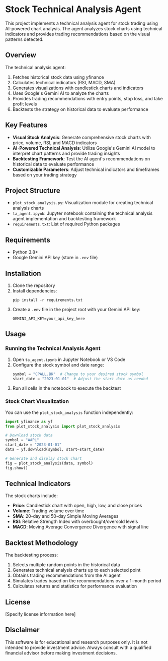 # Stock Technical Analysis Agent

This project implements a technical analysis agent for stock trading using AI-powered chart analysis. The agent analyzes stock charts using technical indicators and provides trading recommendations based on the visual patterns detected.

## Overview

The technical analysis agent:
1. Fetches historical stock data using yfinance
2. Calculates technical indicators (RSI, MACD, SMA)
3. Generates visualizations with candlestick charts and indicators
4. Uses Google's Gemini AI to analyze the charts
5. Provides trading recommendations with entry points, stop loss, and take profit levels
6. Backtests the strategy on historical data to evaluate performance

## Key Features

- **Visual Stock Analysis**: Generate comprehensive stock charts with price, volume, RSI, and MACD indicators
- **AI-Powered Technical Analysis**: Utilize Google's Gemini AI model to interpret chart patterns and provide trading insights
- **Backtesting Framework**: Test the AI agent's recommendations on historical data to evaluate performance
- **Customizable Parameters**: Adjust technical indicators and timeframes based on your trading strategy

## Project Structure

- `plot_stock_analysis.py`: Visualization module for creating technical analysis charts
- `ta_agent.ipynb`: Jupyter notebook containing the technical analysis agent implementation and backtesting framework
- `requirements.txt`: List of required Python packages

## Requirements

- Python 3.8+
- Google Gemini API key (store in `.env` file)

## Installation

1. Clone the repository
2. Install dependencies:
   ```
   pip install -r requirements.txt
   ```
3. Create a `.env` file in the project root with your Gemini API key:
   ```
   GEMINI_API_KEY=your_api_key_here
   ```

## Usage

### Running the Technical Analysis Agent

1. Open `ta_agent.ipynb` in Jupyter Notebook or VS Code
2. Configure the stock symbol and date range:
   ```python
   symbol = "CPALL.BK"  # Change to your desired stock symbol
   start_date = "2023-01-01"  # Adjust the start date as needed
   ```
3. Run all cells in the notebook to execute the backtest

### Stock Chart Visualization

You can use the `plot_stock_analysis` function independently:

```python
import yfinance as yf
from plot_stock_analysis import plot_stock_analysis

# Download stock data
symbol = "AAPL"
start_date = "2023-01-01"
data = yf.download(symbol, start=start_date)

# Generate and display stock chart
fig = plot_stock_analysis(data, symbol)
fig.show()
```

## Technical Indicators

The stock charts include:
- **Price**: Candlestick chart with open, high, low, and close prices
- **Volume**: Trading volume over time
- **SMA**: 20-day and 50-day Simple Moving Averages
- **RSI**: Relative Strength Index with overbought/oversold levels
- **MACD**: Moving Average Convergence Divergence with signal line

## Backtest Methodology

The backtesting process:
1. Selects multiple random points in the historical data
2. Generates technical analysis charts up to each selected point
3. Obtains trading recommendations from the AI agent
4. Simulates trades based on the recommendations over a 1-month period
5. Calculates returns and statistics for performance evaluation

## License

[Specify license information here]

## Disclaimer

This software is for educational and research purposes only. It is not intended to provide investment advice. Always consult with a qualified financial advisor before making investment decisions.
